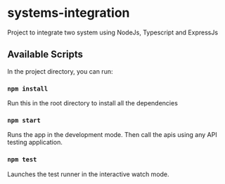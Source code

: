 # systems-integration
Project to integrate two system using NodeJs, Typescript and ExpressJs

## Available Scripts

In the project directory, you can run:

### `npm install`

Run this in the root directory to install all the dependencies

### `npm start`

Runs the app in the development mode. Then call the apis using any API testing application.

### `npm test`

Launches the test runner in the interactive watch mode.

